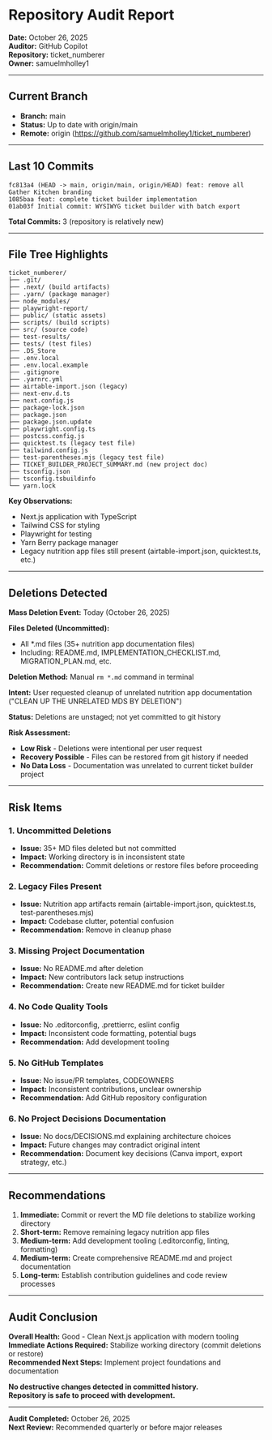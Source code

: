 # Repository Audit Report

**Date:** October 26, 2025  
**Auditor:** GitHub Copilot  
**Repository:** ticket_numberer  
**Owner:** samuelmholley1  

---

## Current Branch
- **Branch:** main
- **Status:** Up to date with origin/main
- **Remote:** origin (https://github.com/samuelmholley1/ticket_numberer)

---

## Last 10 Commits
```
fc813a4 (HEAD -> main, origin/main, origin/HEAD) feat: remove all Gather Kitchen branding
1085baa feat: complete ticket builder implementation
01ab03f Initial commit: WYSIWYG ticket builder with batch export
```

**Total Commits:** 3 (repository is relatively new)

---

## File Tree Highlights
```
ticket_numberer/
├── .git/
├── .next/ (build artifacts)
├── .yarn/ (package manager)
├── node_modules/
├── playwright-report/
├── public/ (static assets)
├── scripts/ (build scripts)
├── src/ (source code)
├── test-results/
├── tests/ (test files)
├── .DS_Store
├── .env.local
├── .env.local.example
├── .gitignore
├── .yarnrc.yml
├── airtable-import.json (legacy)
├── next-env.d.ts
├── next.config.js
├── package-lock.json
├── package.json
├── package.json.update
├── playwright.config.ts
├── postcss.config.js
├── quicktest.ts (legacy test file)
├── tailwind.config.js
├── test-parentheses.mjs (legacy test file)
├── TICKET_BUILDER_PROJECT_SUMMARY.md (new project doc)
├── tsconfig.json
├── tsconfig.tsbuildinfo
└── yarn.lock
```

**Key Observations:**
- Next.js application with TypeScript
- Tailwind CSS for styling
- Playwright for testing
- Yarn Berry package manager
- Legacy nutrition app files still present (airtable-import.json, quicktest.ts, etc.)

---

## Deletions Detected
**Mass Deletion Event:** Today (October 26, 2025)

**Files Deleted (Uncommitted):**
- All *.md files (35+ nutrition app documentation files)
- Including: README.md, IMPLEMENTATION_CHECKLIST.md, MIGRATION_PLAN.md, etc.

**Deletion Method:** Manual `rm *.md` command in terminal

**Intent:** User requested cleanup of unrelated nutrition app documentation ("CLEAN UP THE UNRELATED MDS BY DELETION")

**Status:** Deletions are unstaged; not yet committed to git history

**Risk Assessment:** 
- **Low Risk** - Deletions were intentional per user request
- **Recovery Possible** - Files can be restored from git history if needed
- **No Data Loss** - Documentation was unrelated to current ticket builder project

---

## Risk Items

### 1. Uncommitted Deletions
- **Issue:** 35+ MD files deleted but not committed
- **Impact:** Working directory is in inconsistent state
- **Recommendation:** Commit deletions or restore files before proceeding

### 2. Legacy Files Present
- **Issue:** Nutrition app artifacts remain (airtable-import.json, quicktest.ts, test-parentheses.mjs)
- **Impact:** Codebase clutter, potential confusion
- **Recommendation:** Remove in cleanup phase

### 3. Missing Project Documentation
- **Issue:** No README.md after deletion
- **Impact:** New contributors lack setup instructions
- **Recommendation:** Create new README.md for ticket builder

### 4. No Code Quality Tools
- **Issue:** No .editorconfig, .prettierrc, eslint config
- **Impact:** Inconsistent code formatting, potential bugs
- **Recommendation:** Add development tooling

### 5. No GitHub Templates
- **Issue:** No issue/PR templates, CODEOWNERS
- **Impact:** Inconsistent contributions, unclear ownership
- **Recommendation:** Add GitHub repository configuration

### 6. No Project Decisions Documentation
- **Issue:** No docs/DECISIONS.md explaining architecture choices
- **Impact:** Future changes may contradict original intent
- **Recommendation:** Document key decisions (Canva import, export strategy, etc.)

---

## Recommendations

1. **Immediate:** Commit or revert the MD file deletions to stabilize working directory
2. **Short-term:** Remove remaining legacy nutrition app files
3. **Medium-term:** Add development tooling (.editorconfig, linting, formatting)
4. **Medium-term:** Create comprehensive README.md and project documentation
5. **Long-term:** Establish contribution guidelines and code review processes

---

## Audit Conclusion

**Overall Health:** Good - Clean Next.js application with modern tooling  
**Immediate Actions Required:** Stabilize working directory (commit deletions or restore)  
**Recommended Next Steps:** Implement project foundations and documentation  

**No destructive changes detected in committed history.**  
**Repository is safe to proceed with development.**

---

**Audit Completed:** October 26, 2025  
**Next Review:** Recommended quarterly or before major releases